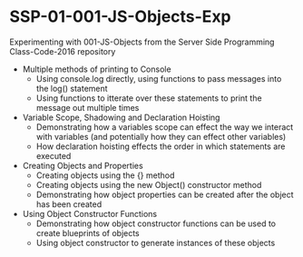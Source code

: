 # SSP-01-001-JS-Objects-Exp

Experimenting with 001-JS-Objects from the Server Side Programming Class-Code-2016 repository

- Multiple methods of printing to Console
    - Using console.log directly, using functions to pass messages into the log() statement
    - Using functions to itterate over these statements to print the message out multiple times
- Variable Scope, Shadowing and Declaration Hoisting
    - Demonstrating how a variables scope can effect the way we interact with variables (and potentially how they can effect other variables)
    - How declaration hoisting effects the order in which statements are executed
- Creating Objects and Properties
    - Creating objects using the {} method
    - Creating objects using the new Object() constructor method
    - Demonstrating how object properties can be created after the object has been created
- Using Object Constructor Functions
    - Demonstrating how object constructor functions can be used to create blueprints of objects
    - Using object constructor to generate instances of these objects